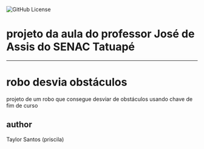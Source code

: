 ![GitHub License](https://img.shields.io/github/license/priscilassa/robo-desvia?style=plastic)



# projeto da aula do professor José de Assis do SENAC Tatuapé
****
# robo desvia obstáculos

projeto de um robo que consegue desviar de obstáculos usando chave de fim de curso

## author 
Taylor Santos (priscila)

